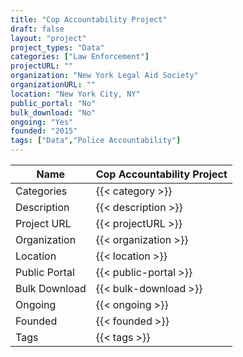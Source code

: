 ```yaml
---
title: "Cop Accountability Project"
draft: false
layout: "project"
project_types: "Data"
categories: ["Law Enforcement"]
projectURL: ""
organization: "New York Legal Aid Society"
organizationURL: ""
location: "New York City, NY"
public_portal: "No"
bulk_download: "No"
ongoing: "Yes"
founded: "2015"
tags: ["Data","Police Accountability"]
---
```



Name                    |  Cop Accountability Project    
------------------------|----
Categories              | {{< category >}} 
Description             | {{< description >}} 
Project URL             | {{< projectURL >}} 
Organization            | {{< organization >}} 
Location                | {{< location >}} 
Public Portal           | {{< public-portal >}} 
Bulk Download           | {{< bulk-download >}} 
Ongoing                 | {{< ongoing >}} 
Founded                 | {{< founded >}} 
Tags                    | {{< tags >}} 
